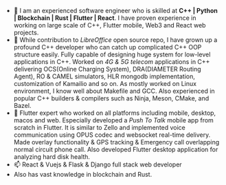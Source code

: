 - 👋 I am an experienced software engineer who is skilled at **C++ | Python | Blockchain | Rust | Flutter | React**.
I have proven experience in working on large scale of C++, Flutter mobile, Web3 and React web projects.
- 🌱 While contribution to _LibreOffice_ open source repo, I have grown up a profound C++ developer who can catch up complicated C++ OOP structure easily.
Fully capable of designing huge system for low-level applications in C++. Worked on _4G & 5G telecom_ applications in C++ delivering OCS(Online Charging System), DRA(DIAMETER Routing Agent), RO & CAMEL simulators, HLR mongodb implementation, customization of Kamailio and so on. As mostly worked on Linux environment, I know well about Makefile and GCC. Also experienced in popular C++ builders & compilers such as Ninja, Meson, CMake, and Bazel.
- 💞️ Flutter expert who worked on all platforms including mobile, desktop, macos and web. Especially developed a _Push To Talk_ mobile app from scratch in Flutter. It is similar to Zello and implemented voice communication using OPUS codec and websocket real-time delivery. Made overlay functionality & GPS tracking & Emergency call overlapping normal circuit phone call. Also developed Flutter desktop application for analyzing hard disk health.
- 📫 React & Vuejs & Flask & Django full stack web developer
- Also has vast knowledge in blockchain and Rust.
